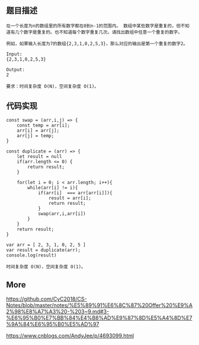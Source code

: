 ## 题目描述

```
在一个长度为n的数组里的所有数字都在0到n-1的范围内。 数组中某些数字是重复的，但不知道有几个数字是重复的。也不知道每个数字重复几次。请找出数组中任意一个重复的数字。 

例如，如果输入长度为7的数组{2,3,1,0,2,5,3}，那么对应的输出是第一个重复的数字2。

Input:
{2,3,1,0,2,5,3}

Output:
2

要求：时间复杂度 O(N)，空间复杂度 O(1)。
```

## 代码实现

```
const swap = (arr,i,j) => {
	const temp = arr[i];
	arr[i] = arr[j];
	arr[j] = temp;
}

const duplicate = (arr) => {
	let result = null
	if(arr.length <= 0) {
		return result;
	}

	for(let i = 0; i < arr.length; i++){
		while(arr[i] != i){
			if(arr[i]  === arr[arr[i]]){
				result = arr[i];
				return result;
			}
			swap(arr,i,arr[i])
		}
	}
	return result;
}

var arr = [ 2, 3, 1, 0, 2, 5 ]
var result = duplicate(arr);
console.log(result)

时间复杂度 O(N)，空间复杂度 O(1)。
```

## More

https://github.com/CyC2018/CS-Notes/blob/master/notes/%E5%89%91%E6%8C%87%20Offer%20%E9%A2%98%E8%A7%A3%20-%203~9.md#3-%E6%95%B0%E7%BB%84%E4%B8%AD%E9%87%8D%E5%A4%8D%E7%9A%84%E6%95%B0%E5%AD%97

https://www.cnblogs.com/AndyJee/p/4693099.html